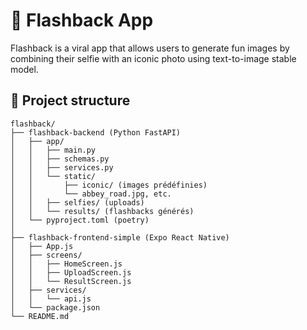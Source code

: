 # 🎉 Flashback App

Flashback is a viral app that allows users to generate fun images by combining their selfie with an iconic photo using text-to-image stable model.

## 📂 Project structure

```plaintext
flashback/
├── flashback-backend (Python FastAPI)
│   ├── app/
│   │   ├── main.py
│   │   ├── schemas.py
│   │   ├── services.py
│   │   └── static/
│   │       ├── iconic/ (images prédéfinies)
│   │       └── abbey_road.jpg, etc.
│   │   ├── selfies/ (uploads)
│   │   └── results/ (flashbacks générés)
│   └── pyproject.toml (poetry)
│
├── flashback-frontend-simple (Expo React Native)
│   ├── App.js
│   ├── screens/
│   │   ├── HomeScreen.js
│   │   ├── UploadScreen.js
│   │   └── ResultScreen.js
│   ├── services/
│   │   └── api.js
│   └── package.json
└── README.md
